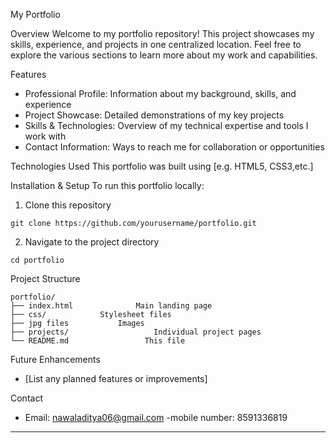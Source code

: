  My Portfolio

 Overview
Welcome to my portfolio repository! This project showcases my skills, experience, and projects in one centralized location. Feel free to explore the various sections to learn more about my work and capabilities.

 Features
- Professional Profile: Information about my background, skills, and experience
- Project Showcase: Detailed demonstrations of my key projects
- Skills & Technologies: Overview of my technical expertise and tools I work with
- Contact Information: Ways to reach me for collaboration or opportunities

 Technologies Used
This portfolio was built using [e.g. HTML5, CSS3,etc.]

 Installation & Setup
To run this portfolio locally:

1. Clone this repository
```
git clone https://github.com/yourusername/portfolio.git
```
2. Navigate to the project directory
```
cd portfolio
```

 Project Structure
```
portfolio/
├── index.html         		Main landing page
├── css/			Stylesheet files
├── jpg files			Images
├── projects/		            Individual project pages
└── README.md                 This file
```

 Future Enhancements
- [List any planned features or improvements]

 Contact
- Email: nawaladitya06@gmail.com
-mobile number: 8591336819
 
---

